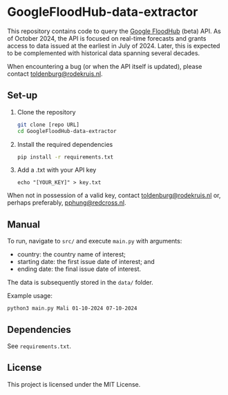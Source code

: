 # GoogleFloodHub-data-extractor

This repository contains code to query the [Google FloodHub](https://sites.research.google/floods/l/0/0/3) (beta) API. As of October 2024, the API is focused on real-time forecasts and grants access to data issued at the earliest in July of 2024. Later, this is expected to be complemented with historical data spanning several decades.

When encountering a bug (or when the API itself is updated), please contact [toldenburg@rodekruis.nl](mailto:toldenburg@rodekruis.nl).

## Set-up

1. Clone the repository
    ```sh
    git clone [repo URL]
    cd GoogleFloodHub-data-extractor
    ```
2. Install the required dependencies
    ```sh
    pip install -r requirements.txt
    ```
3. Add a .txt with your API key
    ```
    echo "[YOUR_KEY]" > key.txt
    ```

When not in possession of a valid key, contact [toldenburg@rodekruis.nl](mailto:toldenburg@rodekruis.nl) or, perhaps preferably, [pphung@redcross.nl](mailto:pphung@redcross.nl).

## Manual

To run, navigate to `src/` and execute `main.py` with arguments:
- country: the country name of interest;
- starting date: the first issue date of interest; and
- ending date: the final issue date of interest.

The data is subsequently stored in the `data/` folder.

Example usage:

```
python3 main.py Mali 01-10-2024 07-10-2024
```


## Dependencies

See `requirements.txt`.


## License

This project is licensed under the MIT License.
